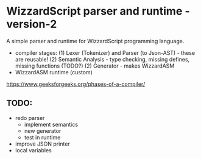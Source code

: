WizzardScript parser and runtime - version-2
============================================

A simple parser and runtime for WizzardScript programming language.

- compiler stages:
	(1) Lexer (Tokenizer) and Parser (to Json-AST) - these are reusable!
	(2) Semantic Analysis - type checking, missing defines, missing functions (TODO?)
	(2) Generator - makes WizzardASM
- WizzardASM runtime (custom)

https://www.geeksforgeeks.org/phases-of-a-compiler/


TODO:
-----
- redo parser
	- implement semantics
	- new generator
	- test in runtime
- improve JSON printer
- local variables
